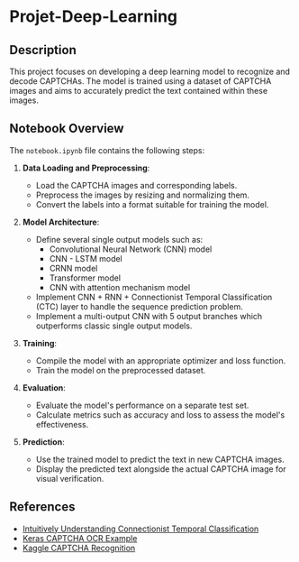 # Projet-Deep-Learning

## Description
This project focuses on developing a deep learning model to recognize and decode CAPTCHAs. The model is trained using a dataset of CAPTCHA images and aims to accurately predict the text contained within these images.

## Notebook Overview
The `notebook.ipynb` file contains the following steps:

1. **Data Loading and Preprocessing**:
    - Load the CAPTCHA images and corresponding labels.
    - Preprocess the images by resizing and normalizing them.
    - Convert the labels into a format suitable for training the model.

2. **Model Architecture**:
    - Define several single output models such as:
        - Convolutional Neural Network (CNN) model
        - CNN - LSTM model
        - CRNN model
        - Transformer model
        - CNN with attention mechanism model
    - Implement CNN + RNN + Connectionist Temporal Classification (CTC) layer to handle the sequence prediction problem.
    - Implement a multi-output CNN with 5 output branches which outperforms classic single output models.

3. **Training**:
    - Compile the model with an appropriate optimizer and loss function.
    - Train the model on the preprocessed dataset.

4. **Evaluation**:
    - Evaluate the model's performance on a separate test set.
    - Calculate metrics such as accuracy and loss to assess the model's effectiveness.

5. **Prediction**:
    - Use the trained model to predict the text in new CAPTCHA images.
    - Display the predicted text alongside the actual CAPTCHA image for visual verification.

## References
- [Intuitively Understanding Connectionist Temporal Classification](https://towardsdatascience.com/intuitively-understanding-connectionist-temporal-classification-3797e43a86c)
- [Keras CAPTCHA OCR Example](https://keras.io/examples/vision/captcha_ocr/)
- [Kaggle CAPTCHA Recognition](https://www.kaggle.com/code/shawon10/captcha-recognition)